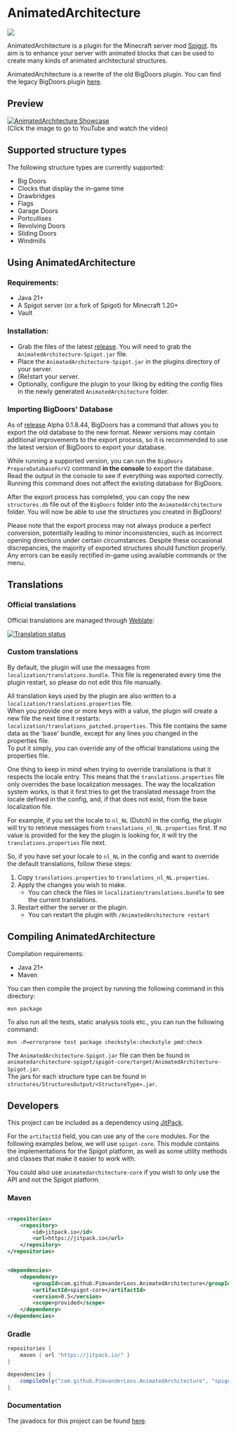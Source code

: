 # AnimatedArchitecture

[![](https://jitpack.io/v/PimvanderLoos/AnimatedArchitecture.svg)](https://jitpack.io/#PimvanderLoos/AnimatedArchitecture)

AnimatedArchitecture is a plugin for the Minecraft server mod [Spigot](https://spigotmc.org). Its aim is to enhance your
server with animated blocks that can be used to create many kinds of animated architectural structures.

AnimatedArchitecture is a rewrite of the old BigDoors plugin. You can find the legacy BigDoors plugin
[here](https://github.com/PimvanderLoos/BigDoors/).

## Preview

[![AnimatedArchitecture Showcase](https://img.youtube.com/vi/45TwFLBv8yY/0.jpg)](https://www.youtube.com/watch?v=45TwFLBv8yY)<br>
(Click the image to go to YouTube and watch the video)

## Supported structure types
The following structure types are currently supported:
- Big Doors
- Clocks that display the in-game time
- Drawbridges
- Flags
- Garage Doors
- Portcullises
- Revolving Doors
- Sliding Doors
- Windmills

## Using AnimatedArchitecture

### Requirements:

* Java 21+
* A Spigot server (or a fork of Spigot) for Minecraft 1.20+
* Vault

### Installation:

* Grab the files of the latest [release](https://github.com/PimvanderLoos/AnimatedArchitecture/releases). You will need
  to grab the `AnimatedArchitecture-Spigot.jar` file.
* Place the `AnimatedArchitecture-Spigot.jar` in the plugins directory of your server.
* (Re)start your server.
* Optionally, configure the plugin to your liking by editing the config files in the newly generated
  `AnimatedArchitecture` folder.

### Importing BigDoors' Database

As of [release](https://github.com/PimvanderLoos/BigDoors/releases) Alpha 0.1.8.44, BigDoors has a command that allows
you to export the old database to the new format. Newer versions may contain additional improvements to the export
process, so it is recommended to use the latest version of BigDoors to export your database.

While running a supported version, you can run the `BigDoors PrepareDatabaseForV2` command <b>in
the console</b> to export the database. Read the output in the console to see if everything was exported correctly.
Running this command does not affect the existing database for BigDoors.

After the export process has completed, you can copy the new `structures.db` file out of the `BigDoors` folder into
the `AnimatedArchitecture` folder. You will now be able to use the structures you created in BigDoors!

Please note that the export process may not always produce a perfect conversion, potentially leading to minor
inconsistencies, such as incorrect opening directions under certain circumstances. Despite these occasional
discrepancies, the majority of exported structures should function properly. Any errors can be easily rectified in-game
using available commands or the menu.

## Translations

### Official translations

Official translations are managed through [Weblate](https://hosted.weblate.org/projects/AnimatedArchitecture/):

<a href="https://hosted.weblate.org/engage/AnimatedArchitecture/">
<img src="https://hosted.weblate.org/widgets/AnimatedArchitecture/-/multi-auto.svg" alt="Translation status" />
</a>

### Custom translations

By default, the plugin will use the messages from `localization/translations.bundle`.
This file is regenerated every time the plugin restart, so please do not edit this file manually.

All translation keys used by the plugin are also written to a `localization/translations.properties` file.</br>
When you provide one or more keys with a value, the plugin will create a new file the next time it restarts:
`localization/translations_patched.properties`. This file contains the same data as the 'base' bundle, except for any
lines you changed in the properties file.</br>
To put it simply, you can override any of the official translations using the properties file.

One thing to keep in mind when trying to override translations is that it respects the locale entry.
This means that the `translations.properties` file only overrides the base localization messages.
The way the localization system works, is that it first tries to get the translated message from the locale defined in
the config, and, if that does not exist, from the base localization file.

For example, if you set the locale to `nl_NL` (Dutch) in the config, the plugin will try to retrieve messages from
`translations_nl_NL.properties` first. If no value is provided for the key the plugin is looking for, it will try the
`translations.properties` file next.

So, if you have set your locale to `nl_NL` in the config and want to override the default translations,
follow these steps:

1) Copy `translations.properties` to `translations_nl_NL.properties`.
2) Apply the changes you wish to make.
    * You can check the files in `localization/translations.bundle` to see the current translations.
3) Restart either the server or the plugin.
    * You can restart the plugin with `/AnimatedArchitecture restart`

## Compiling AnimatedArchitecture

Compilation requirements:

* Java 21+
* Maven

You can then compile the project by running the following command in this directory:

```mvn package```

To also run all the tests, static analysis tools etc., you can run the following command:

```mvn -P=errorprone test package checkstyle:checkstyle pmd:check```

The `AnimatedArchitecture-Spigot.jar` file can then be found
in `animatedarchitecture-spigot/spigot-core/target/AnimatedArchitecture-Spigot.jar`.</br>
The jars for each structure type can be found in `structures/StructuresOutput/<StructureType>.jar`.

## Developers

This project can be included as a dependency using [JitPack](https://jitpack.io/#PimvanderLoos/AnimatedArchitecture).

For the `artifactId` field, you can use any of the `core` modules. For the following examples below, we will
use `spigot-core`. This module contains the implementations for the Spigot platform, as well as some utility methods and
classes that make it easier to work with.

You could also use `animatedarchitecture-core` if you wish to only use the API and not the Spigot platform.

### Maven

```xml

<repositories>
    <repository>
        <id>jitpack.io</id>
        <url>https://jitpack.io</url>
    </repository>
</repositories>
```

```xml

<dependencies>
    <dependency>
        <groupId>com.github.PimvanderLoos.AnimatedArchitecture</groupId>
        <artifactId>spigot-core</artifactId>
        <version>0.5</version>
        <scope>provided</scope>
    </dependency>
</dependencies>
```

### Gradle

```gradle
repositories {
    maven { url "https://jitpack.io/" }
}

dependencies {
    compileOnly("com.github.PimvanderLoos.AnimatedArchitecture", "spigot-core", "0.5")
}
```

### Documentation

The javadocs for this project can be found [here](https://pimvanderloos.github.io/AnimatedArchitecture/javadoc/).
